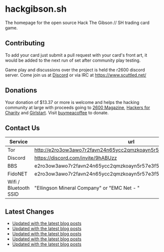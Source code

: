 # hackgibson.sh
The homepage for the open source Hack The Gibson // SH trading card game.


## Contributing

To add your card just submit a pull request with your card's front art, it would be added to the next run of set after community play testing.

Game play and discussions over the project is held the r2600 discord server. Come join us at [Discord](https://discord.com/invite/9hABUzz) or via IRC at https://www.scuttled.net/


## Donations

Your donation of $13.37 or more is welcome and helps the hacking community at large with proceeds going to [2600 Magazine](https://2600.com/), [Hackers for Charity](https://hackersforcharity.org) and [Girlstart](https://girlstart.org).  Visit [buymeacoffee](https://www.buymeacoffee.com/hackgibson.sh) to donate.


## Contact Us

Service | url
-|-
Tor | http://e2ro3ow3awo7r2favn24n65ycc2qmzkoayn5r57e3f56nvjwdcgg32ad.onion
Discord | https://discord.com/invite/9hABUzz
BBS | e2ro3ow3awo7r2favn24n65ycc2qmzkoayn5r57e3f56nvjwdcgg32ad.onion:23
FidoNET | e2ro3ow3awo7r2favn24n65ycc2qmzkoayn5r57e3f56nvjwdcgg32ad.onion:24554
Wifi / Bluetooth SSID | "Ellingson Mineral Company" or "EMC Net - <fidonet address>"

## Latest Changes
<!-- BLOG-POST-LIST:START -->
- [Updated with the latest blog posts](https://github.com/DFW2600/hackgibson.sh/commit/c9d81e04558067f159dfe9b4020afdb03df355ce)
- [Updated with the latest blog posts](https://github.com/DFW2600/hackgibson.sh/commit/42fc3336d36f61a4684ac3bca3668bd9b2f687a5)
- [Updated with the latest blog posts](https://github.com/DFW2600/hackgibson.sh/commit/28ece892d2c7471932bc84abd6724db3499c26cc)
- [Updated with the latest blog posts](https://github.com/DFW2600/hackgibson.sh/commit/292e2dbb4fd9259b6f30f2198e0bd8e5eb5aace0)
- [Updated with the latest blog posts](https://github.com/DFW2600/hackgibson.sh/commit/23d36e0d30d83f1480ca3f84dc7a40dc43bb8a6e)
<!-- BLOG-POST-LIST:END -->
